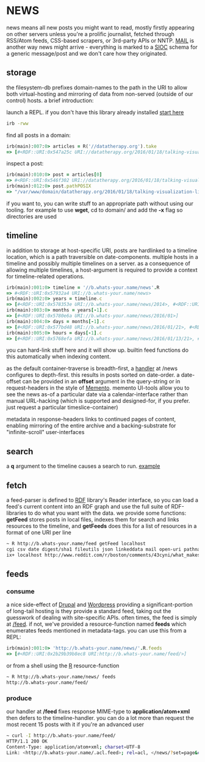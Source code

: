 # NEWS

news means all new posts you might want to read, mostly firstly appearing on other servers unless you're a prolific journalist, fetched through RSS/Atom feeds, CSS-based scrapers, or 3rd-party APIs or NNTP. [MAIL](../mail/HOWTO) is another way news might arrive - everything is marked to a [SIOC](http://sioc-project.org/) schema for a generic message/post and we don't care how they originated.

## storage

the filesystem-db prefixes domain-names to the path in the URI to allow both virtual-hosting and mirroring of data from non-served (outside of our control) hosts. a brief introduction:

launch a REPL. if you don't have this library already installed [start here](../../INSTALL)

``` sh
irb -rww
```

find all posts in a domain:

``` ruby
irb(main):007:0> articles = R('//datatherapy.org').take
=> [#<RDF::URI:0x547a25c URI://datatherapy.org/2016/01/18/talking-visualization-literacy-at-rdfviz.n3>, #<RDF::URI:0x5479212 URI://datatherapy.org/2015/07/23/architectures-for-data-use.n3>, #<RDF::URI:0x547905a URI://datatherapy.org/2015/07/21/telling-stories-with-data-presentation.n3>]
```

inspect a post:

``` ruby
irb(main):010:0> post = articles[0]
=> #<RDF::URI:0x546f302 URI://datatherapy.org/2016/01/18/talking-visualization-literacy-at-rdfviz.n3>
irb(main):012:0> post.pathPOSIX
=> "/var/www/domain/datatherapy.org/2016/01/18/talking-visualization-literacy-at-rdfviz.n3"
```

if you want to, you can write stuff to an appropriate path without using our tooling. for example to use **wget**, cd to domain/ and add the **-x** flag so directories are used

## timeline

in addition to storage at host-specific URI, posts are hardlinked to a timeline location, which is a path traversible on date-components. multiple hosts in a timeline and possibly multiple timelines on a server. as a consequence of allowing multiple timelines, a host-argument is required to provide a context for timeline-related operations.

``` ruby
irb(main):001:0> timeline = '//b.whats-your.name/news'.R
=> #<RDF::URI:0x57932a4 URI://b.whats-your.name/news>
irb(main):002:0> years = timeline.c
=> [#<RDF::URI:0x578353e URI://b.whats-your.name/news/2014>, #<RDF::URI:0x578343a URI://b.whats-your.name/news/2015>, #<RDF::URI:0x5783318 URI://b.whats-your.name/news/2016>]
irb(main):003:0> months = years[-1].c
=> [#<RDF::URI:0x5780e6a URI://b.whats-your.name/news/2016/01>]
irb(main):004:0> days = months[-1].c
=> [#<RDF::URI:0x577bd48 URI://b.whats-your.name/news/2016/01/21>, #<RDF::URI:0x577bbb8 URI://b.whats-your.name/news/2016/01/22>]
irb(main):005:0> hours = days[-1].c
=> [#<RDF::URI:0x5768efa URI://b.whats-your.name/news/2016/01/13/21>, #<RDF::URI:0x5768c84 URI://b.whats-your.name/news/2016/01/13/22>]

```

you can hard-link stuff here and it will show up. builtin feed functions do this automatically when indexing content.

as the default container-traverse is breadth-first, a [handler](../../ruby/message.news.rb.html) at /news configures to depth-first. this results in posts sorted on date-order. a date-offset can be provided in an **offset** argument in the query-string or in request-headers in the style of [Memento](http://mementoweb.org/about/). memento UI-tools allow you to see the news as-of a particular date via a calendar-interface rather than manual URL-hacking (which is supported and designed-for, if you prefer. just request a particular timeslice-container)


metadata in response-headers links to continued pages of content, enabling mirroring of the entire archive and a backing-substrate for "infinite-scroll" user-interfaces

## search

a **q** argument to the timeline causes a search to run. [example](http://b.whats-your.name/news/?q=cambridge)

## fetch

a feed-parser is defined to [RDF](http://ruby-rdf.github.io/) library's Reader interface, so you can load a feed's current content into an RDF graph and use the full suite of RDF-libraries to do what you want with the data. we provide some functions: **getFeed** stores posts in local files, indexes them for search and links resources to the timeline, and **getFeeds** does this for a list of resources in a format of one URI per line

``` sh
~ R http://b.whats-your.name/feed getFeed localhost
cgi csv date digest/sha1 fileutils json linkeddata mail open-uri pathname rack shellwords 
ix+ localhost http://www.reddit.com/r/boston/comments/43cyni/what_makes_you_uniquely_bostonian/
```

## feeds

### consume

a nice side-effect of [Drupal](https://www.drupal.org/) and [Wordpress](https://wordpress.org/) providing a significant-portion of long-tail hosting is they provide a standard feed, taking out the guesswork of dealing with site-specific APIs. often times, the feed is simply at [/feed](http://b.whats-your.name/feed). if not, we've provided a resource-function named **feeds** which enumerates feeds mentioned in metadata-tags. you can use this from a REPL:

``` ruby
irb(main):001:0> 'http://b.whats-your.name/news/'.R.feeds
=> [#<RDF::URI:0x2b29b39b8ec8 URI:http://b.whats-your.name/feed/>]
```

or from a shell using the [R](../../ruby/R.html) resource-function

``` sh
~ R http://b.whats-your.name/news/ feeds
http://b.whats-your.name/feed/
```

### produce

our handler at **/feed** fixes response MIME-type to **application/atom+xml** then defers to the timeline-handler. you can do a lot more than request the most recent 15 posts with it if you're an advanced user

``` sh
~ curl -I http://b.whats-your.name/feed/
HTTP/1.1 200 OK
Content-Type: application/atom+xml; charset=UTF-8
Link: <http://b.whats-your.name/.acl.feed>; rel=acl, </news/?set=page&c=20&desc&offset=//b.whats-your.name/news/2016/01/30/04/00:49.reddit.roxbury.43cjke.orchestra_in_the_hood_crowd_funding.n3>; rel=next
```